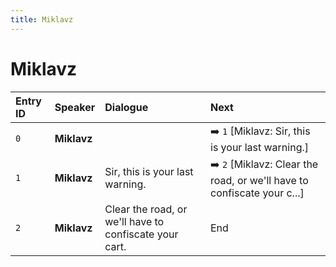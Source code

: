 ```yaml
---
title: Miklavz
---
```


# Miklavz


| Entry ID | Speaker | Dialogue | Next |
| :------- | :------ | :------- | :------------ |
| `0` | **Miklavz** |  | ➡️ `1` \[Miklavz: Sir, this is your last warning\.\] |
| `1` | **Miklavz** | Sir, this is your last warning\. | ➡️ `2` \[Miklavz: Clear the road, or we'll have to confiscate your c\.\.\.\] |
| `2` | **Miklavz** | Clear the road, or we'll have to confiscate your cart\. | End |

